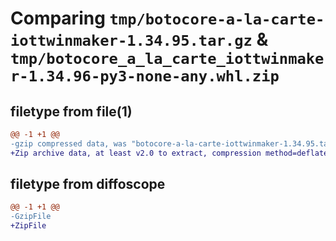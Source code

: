 # Comparing `tmp/botocore-a-la-carte-iottwinmaker-1.34.95.tar.gz` & `tmp/botocore_a_la_carte_iottwinmaker-1.34.96-py3-none-any.whl.zip`

## filetype from file(1)

```diff
@@ -1 +1 @@
-gzip compressed data, was "botocore-a-la-carte-iottwinmaker-1.34.95.tar", last modified: Wed May  1 01:06:23 2024, max compression
+Zip archive data, at least v2.0 to extract, compression method=deflate
```

## filetype from diffoscope

```diff
@@ -1 +1 @@
-GzipFile
+ZipFile
```

